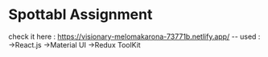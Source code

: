 # Spottabl Assignment
check it here : https://visionary-melomakarona-73771b.netlify.app/ --
used :
->React.js
->Material UI
->Redux ToolKit


